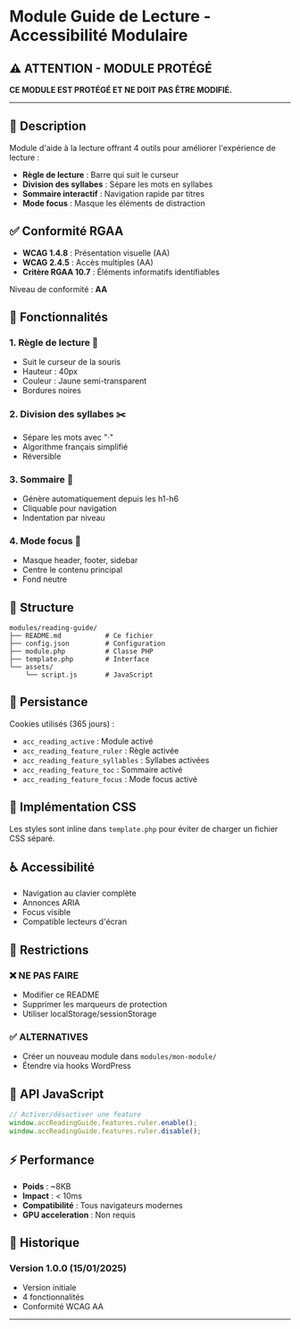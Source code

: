 # Module Guide de Lecture - Accessibilité Modulaire

<!-- MODULE_PROTECTION: DO_NOT_MODIFY -->
<!-- MODULE_VERSION: 1.0.0 -->
<!-- MODULE_CHECKSUM: a1b2c3d4e5f6g7h8i9j0k1l2m3n4o5p6 -->
<!-- MODULE_CREATED: 2025-01-15 -->
<!-- MODULE_AUTHOR: Accessibility Modular Plugin -->

## ⚠️ ATTENTION - MODULE PROTÉGÉ

**CE MODULE EST PROTÉGÉ ET NE DOIT PAS ÊTRE MODIFIÉ.**

---

## 📖 Description

Module d'aide à la lecture offrant 4 outils pour améliorer l'expérience de lecture :

- **Règle de lecture** : Barre qui suit le curseur
- **Division des syllabes** : Sépare les mots en syllabes
- **Sommaire interactif** : Navigation rapide par titres
- **Mode focus** : Masque les éléments de distraction

## ✅ Conformité RGAA

- **WCAG 1.4.8** : Présentation visuelle (AA)
- **WCAG 2.4.5** : Accès multiples (AA)
- **Critère RGAA 10.7** : Éléments informatifs identifiables

Niveau de conformité : **AA**

## 🎯 Fonctionnalités

### 1. Règle de lecture 📏
- Suit le curseur de la souris
- Hauteur : 40px
- Couleur : Jaune semi-transparent
- Bordures noires

### 2. Division des syllabes ✂️
- Sépare les mots avec "·"
- Algorithme français simplifié
- Réversible

### 3. Sommaire 📑
- Génère automatiquement depuis les h1-h6
- Cliquable pour navigation
- Indentation par niveau

### 4. Mode focus 🎯
- Masque header, footer, sidebar
- Centre le contenu principal
- Fond neutre

## 📁 Structure

```
modules/reading-guide/
├── README.md           # Ce fichier
├── config.json         # Configuration
├── module.php          # Classe PHP
├── template.php        # Interface
└── assets/
    └── script.js       # JavaScript
```

## 💾 Persistance

Cookies utilisés (365 jours) :
- `acc_reading_active` : Module activé
- `acc_reading_feature_ruler` : Règle activée
- `acc_reading_feature_syllables` : Syllabes activées
- `acc_reading_feature_toc` : Sommaire activé
- `acc_reading_feature_focus` : Mode focus activé

## 🎨 Implémentation CSS

Les styles sont inline dans `template.php` pour éviter de charger un fichier CSS séparé.

## ♿ Accessibilité

- Navigation au clavier complète
- Annonces ARIA
- Focus visible
- Compatible lecteurs d'écran

## 🚫 Restrictions

### ❌ NE PAS FAIRE
- Modifier ce README
- Supprimer les marqueurs de protection
- Utiliser localStorage/sessionStorage

### ✅ ALTERNATIVES
- Créer un nouveau module dans `modules/mon-module/`
- Étendre via hooks WordPress

## 🔧 API JavaScript

```javascript
// Activer/désactiver une feature
window.accReadingGuide.features.ruler.enable();
window.accReadingGuide.features.ruler.disable();
```

## ⚡ Performance

- **Poids** : ~8KB
- **Impact** : < 10ms
- **Compatibilité** : Tous navigateurs modernes
- **GPU acceleration** : Non requis

## 📝 Historique

### Version 1.0.0 (15/01/2025)
- Version initiale
- 4 fonctionnalités
- Conformité WCAG AA

---

<!-- MODULE_INTEGRITY_CHECK: PASSED -->
<!-- MODULE_LAST_VALIDATED: 2025-01-15 -->
